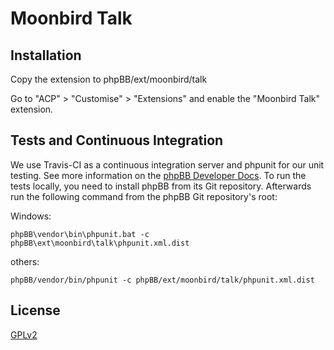 # Moonbird Talk

## Installation

Copy the extension to phpBB/ext/moonbird/talk

Go to "ACP" > "Customise" > "Extensions" and enable the "Moonbird Talk" extension.

## Tests and Continuous Integration

We use Travis-CI as a continuous integration server and phpunit for our unit testing. See more information on the [phpBB Developer Docs](https://area51.phpbb.com/docs/dev/32x/testing/index.html).
To run the tests locally, you need to install phpBB from its Git repository. Afterwards run the following command from the phpBB Git repository's root:

Windows:

    phpBB\vendor\bin\phpunit.bat -c phpBB\ext\moonbird\talk\phpunit.xml.dist

others:

    phpBB/vendor/bin/phpunit -c phpBB/ext/moonbird/talk/phpunit.xml.dist

## License

[GPLv2](license.txt)
